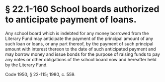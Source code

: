 # § 22.1-160 School boards authorized to anticipate payment of loans.

<p>Any school board which is indebted for any money borrowed from the Literary Fund may anticipate the payment of the principal amount of any such loan or loans, or any part thereof, by the payment of such principal amount with interest thereon to the date of such anticipated payment and may borrow money and issue bonds for the purpose of raising funds to pay any notes or other obligations of the school board now and hereafter held by the Literary Fund.</p><p>Code 1950, § 22-115; 1980, c. 559.</p>